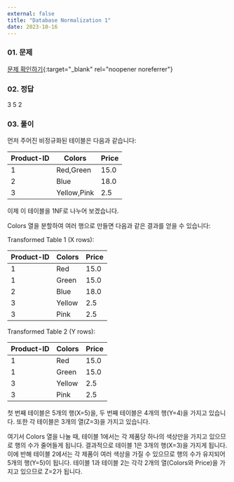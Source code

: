 ```yaml
---
external: false
title: "Database Normalization 1"
date: 2023-10-16
---
```


### 01. 문제

[문제 확인하기](https://www.hackerrank.com/challenges/database-normalization-1-1nf/problem?isFullScreen=true){:target="_blank" rel="noopener noreferrer"}

### 02. 정답

3
5
2

### 03. 풀이

먼저 주어진 비정규화된 테이블은 다음과 같습니다:

| Product-ID | Colors       | Price |
|------------|--------------|-------|
| 1          | Red,Green    | 15.0  |
| 2          | Blue         | 18.0  |
| 3          | Yellow,Pink  | 2.5   |

이제 이 테이블을 1NF로 나누어 보겠습니다.

Colors 열을 분할하여 여러 행으로 만들면 다음과 같은 결과를 얻을 수 있습니다:

Transformed Table 1 (X rows):

| Product-ID | Colors | Price |
|------------|--------|-------|
| 1          | Red    | 15.0  |
| 1          | Green  | 15.0  |
| 2          | Blue   | 18.0  |
| 3          | Yellow | 2.5   |
| 3          | Pink   | 2.5   |

Transformed Table 2 (Y rows):

| Product-ID | Colors | Price |
|------------|--------|-------|
| 1          | Red    | 15.0  |
| 1          | Green  | 15.0  |
| 3          | Yellow | 2.5   |
| 3          | Pink   | 2.5   |

첫 번째 테이블은 5개의 행(X=5)을, 두 번째 테이블은 4개의 행(Y=4)을 가지고 있습니다. 또한 각 테이블은 3개의 열(Z=3)을 가지고 있습니다.

여기서 Colors 열을 나눌 때, 테이블 1에서는 각 제품당 하나의 색상만을 가지고 있으므로 행의 수가 줄어들게 됩니다. 결과적으로 테이블 1은 3개의 행(X=3)을 가지게 됩니다. 이에 반해 테이블 2에서는 각 제품이 여러 색상을 가질 수 있으므로 행의 수가 유지되어 5개의 행(Y=5)이 됩니다. 테이블 1과 테이블 2는 각각 2개의 열(Colors와 Price)을 가지고 있으므로 Z=2가 됩니다.
